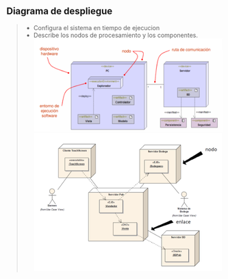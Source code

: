 ## Diagrama de despliegue
> - Configura el sistema en tiempo de ejecucion
> - Describe los nodos de procesamiento y los componentes.
> ![Diagrama!](/assets/Diagrama-Despliegue.PNG)
> ![Diagrama!](/assets/Diagrama-Despliegue-View.PNG)